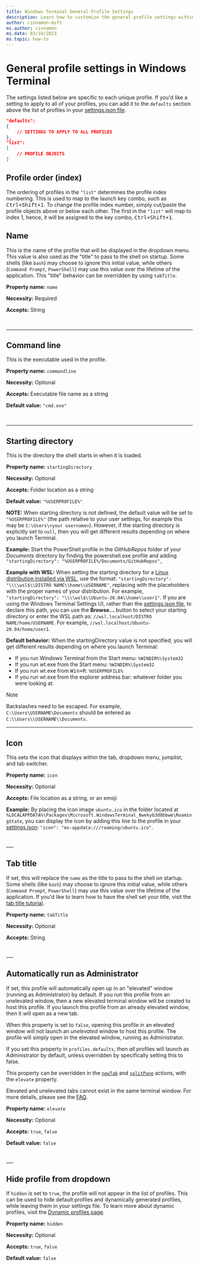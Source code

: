 ```yaml
---
title: Windows Terminal General Profile Settings
description: Learn how to customize the general profile settings within Windows Terminal.
author: cinnamon-msft
ms.author: cinnamon
ms.date: 03/10/2023
ms.topic: how-to
---
```


# General profile settings in Windows Terminal

The settings listed below are specific to each unique profile. If you'd like a setting to apply to all of your profiles, you can add it to the `defaults` section above the list of profiles in your [settings.json file](../install.md#settings-json-file).

```json
"defaults":
{
    // SETTINGS TO APPLY TO ALL PROFILES
},
"list":
[
    // PROFILE OBJECTS
]
```
## Profile order (index)

The ordering of profiles in the `"list"` determines the profile index numbering. This is used to map to the launch key combo, such as <kbd>Ctrl+Shift+1</kbd>.
To change the profile index number, simply cut/paste the profile objects above or below each other.
The first in the `"list"` will map to index 1, hence, it will be assigned to the key combo, <kbd>Ctrl+Shift+1</kbd>.

## Name

This is the name of the profile that will be displayed in the dropdown menu. This value is also used as the "title" to pass to the shell on startup. Some shells (like `bash`) may choose to ignore this initial value, while others (`Command Prompt`, `PowerShell`) may use this value over the lifetime of the application. This "title" behavior can be overridden by using `tabTitle`.

**Property name:** `name`

**Necessity:** Required

**Accepts:** String

<br />

___

## Command line

This is the executable used in the profile.

**Property name:** `commandline`

**Necessity:** Optional

**Accepts:** Executable file name as a string

**Default value:** `"cmd.exe"`

<br />

___

## Starting directory

This is the directory the shell starts in when it is loaded.

**Property name:** `startingDirectory`

**Necessity:** Optional

**Accepts:** Folder location as a string

**Default value:** `"%USERPROFILE%"`

**NOTE:** When starting directory is not defined, the default value will be set to `"%USERPROFILE%"` (the path relative to your user settings, for example this may be `C:\Users\<your username>`). However, if the starting directory is explicitly set to `null`, then you will get different results depending on where you launch Terminal.

**Example:** Start the PowerShell profile in the *GitHubRepos* folder of your *Documents* directory by finding the powershell.exe profile and adding `"startingDirectory": "%USERPROFILE%/Documents/GitHubRepos",`

**Example with WSL:** When setting the starting directory for a [Linux distribution installed via WSL](/windows/wsl/install-win10), use the format: `"startingDirectory": "\\\\wsl$\\DISTRO NAME\\home\\USERNAME"`, replacing with the placeholders with the proper names of your distribution. For example, `"startingDirectory": "\\\\wsl$\\Ubuntu-20.04\\home\\user1"`. If you are using the Windows Terminal Settings UI, rather than the [settings.json file](../install.md#settings-json-file), to declare this path, you can use the **Browse...** button to select your starting directory or enter the WSL path as: `//wsl.localhost/DISTRO NAME/home/USERNAME`. For example, `//wsl.localhost/Ubuntu-20.04/home/user1`. 

**Default behavior:** When the startingDirectory value is not specified, you will get different results depending on where you launch Terminal:
- If you run Windows Terminal from the Start menu: `%WINDIR%\System32`
- If you run wt.exe from the Start menu: `%WINDIR%\System32`
- If you run wt.exe from <kbd>Win+R</kbd>: `%USERPROFILE%`
- If you run wt.exe from the explorer address bar: whatever folder you were looking at.

> [!NOTE]
> Backslashes need to be escaped. For example, `C:\Users\USERNAME\Documents` should be entered as `C:\\Users\\USERNAME\\Documents`.

___

## Icon

This sets the icon that displays within the tab, dropdown menu, jumplist, and tab switcher.

**Property name:** `icon`

**Necessity:** Optional

**Accepts:** File location as a string, or an emoji

**Example:** By placing the icon image `ubuntu.ico` in the folder located at `%LOCALAPPDATA%\Packages\Microsoft.WindowsTerminal_8wekyb3d8bbwe\RoamingState`, you can display the icon by adding this line to the profile in your [settings.json](../install.md#settings-json-file): `"icon": "ms-appdata:///roaming/ubuntu.ico"`.

<br>
___

## Tab title

If set, this will replace the `name` as the title to pass to the shell on startup. Some shells (like `bash`) may choose to ignore this initial value, while others (`Command Prompt`, `PowerShell`) may use this value over the lifetime of the application. If you'd like to learn how to have the shell set your title, visit the [tab title tutorial](./../tutorials/tab-title.md).

**Property name:** `tabTitle`

**Necessity:** Optional

**Accepts:** String

<br />
___

## Automatically run as Administrator

If set, this profile will automatically open up in an "elevated" window (running as Administrator) by default. If you run this profile from an unelevated window, then a new elevated terminal window will be created to host this profile. If you launch this profile from an already elevated window, then it will open as a new tab.

When this property is set to `false`, opening this profile in an elevated window will not launch an _unelevated_ window to host this profile. The profile will simply open in the elevated window, running as Administrator.

If you set this property in `profiles.defaults`, then _all_ profiles will launch as Administrator by default, unless overridden by specifically setting this to false.

This property can be overridden in the [`newTab`](./actions.md#new-tab) and [`splitPane`](./actions.md#split-a-pane) actions, with the `elevate` property.

Elevated and unelevated tabs cannot exist in the same terminal window. For more details, please see the [FAQ](./../faq.yml#can-you-have-have-tabs-running-as-administrator--elevated--in-unelevated-terminal-windows).

**Property name:** `elevate`

**Necessity:** Optional

**Accepts:** `true`, `false`

**Default value:** `false`

<br />
___

## Hide profile from dropdown

If `hidden` is set to `true`, the profile will not appear in the list of profiles. This can be used to hide default profiles and dynamically generated profiles, while leaving them in your settings file. To learn more about dynamic profiles, visit the [Dynamic profiles page](./../dynamic-profiles.md).

**Property name:** `hidden`

**Necessity:** Optional

**Accepts:** `true`, `false`

**Default value:** `false`
